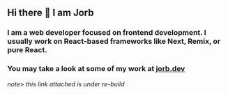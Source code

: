 ## Hi there 👋 I am Jorb
### I am a web developer focused on frontend development. I usually work on React-based frameworks like Next, Remix, or pure React.

### You may take a look at some of my work at [jorb.dev](https://www.jorb.dev/)
*note> this link attached is under re-build*
